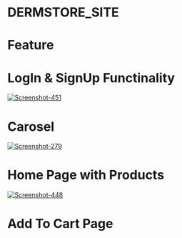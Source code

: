 # DERMSTORE_SITE
<h1>Feature </h1>
<h1>LogIn & SignUp Functinality</h1>
<a href="httpsTdx"><img src="https://i.ibb.co/MgKZJkC/Screenshot-451.png" alt="Screenshot-451" border="0"></a>
<h1>Carosel</h1>
<a href="ht8">
<img src="https://i.ibb.co/gSLFbmc/Screenshot-279.png" alt="Screenshot-279" border="0">
</a>
<h1>Home Page with Products</h1>
<a href="hq">
<img src="https://i.ibb.co/Xy7kYQN/Screenshot-448.png" alt="Screenshot-448" border="0">
</a>
<h1>Add To Cart Page</h1>

